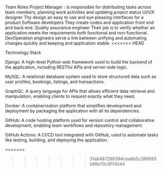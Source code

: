 Team Roles
Project Manager : is responsible for distributing tasks across team members, planning work activities and updating project status
UI/UX designer
Thy design an easy to use and eye pleasing interfaces for a product
Software developers
They create codes and application front end and back end.
Quality assurance engineer
Their job is to verify whether an application meets the requirements both functional and non-functional.
DevOperation engineers serve a link between unifying and automating changes quickly and keeping and application stable.
<<<<<<< HEAD

Technology Stack

Django: A high-level Python web framework used to build the backend of the application, including RESTful APIs and server-side logic.

MySQL: A relational database system used to store structured data such as user profiles, bookings, listings, and transactions.

GraphQL: A query language for APIs that allows efficient data retrieval and manipulation, enabling clients to request exactly what they need.

Docker: A containerization platform that simplifies development and deployment by packaging the application with all its dependencies.

GitHub: A code hosting platform used for version control and collaborative development, enabling team workflows and repository management.

GitHub Actions: A CI/CD tool integrated with GitHub, used to automate tasks like testing, building, and deploying the application.



=======
>>>>>>> 31a8487298394cba6b5c286993b66e70c9f74544
